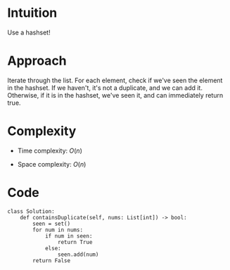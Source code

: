 # Intuition
Use a hashset!

# Approach
Iterate through the list. For each element, check if we've seen the element in the hashset. If we haven't, it's not a duplicate, and we can add it. Otherwise, if it is in the hashset, we've seen it, and can immediately return true.

# Complexity
- Time complexity: $O(n)$

- Space complexity: $O(n)$

# Code
```python3
class Solution:
    def containsDuplicate(self, nums: List[int]) -> bool:
        seen = set()
        for num in nums:
            if num in seen:
                return True
            else:
                seen.add(num)
        return False

```
